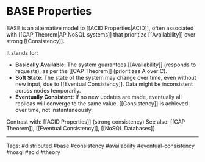 # BASE Properties

BASE is an alternative model to [[ACID Properties|ACID]], often associated with [[CAP Theorem|AP NoSQL systems]] that prioritize [[Availability]] over strong [[Consistency]].

It stands for:

*   **Basically Available**: The system guarantees [[Availability]] (responds to requests), as per the [[CAP Theorem]] (prioritizes A over C).
*   **Soft State**: The state of the system may change over time, even without new input, due to [[Eventual Consistency]]. Data might be inconsistent across nodes temporarily.
*   **Eventually Consistent**: If no new updates are made, eventually all replicas will converge to the same value. [[Consistency]] is achieved over time, not instantaneously.

Contrast with: [[ACID Properties]] (strong consistency)
See also: [[CAP Theorem]], [[Eventual Consistency]], [[NoSQL Databases]]

---
Tags: #distributed #base #consistency #availability #eventual-consistency #nosql #acid #theory 